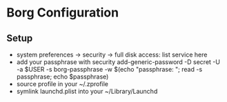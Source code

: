 # Borg Configuration

## Setup

* system preferences -> security -> full disk access: list service here
* add your passphrase with
    security add-generic-password -D secret -U -a $USER -s borg-passphrase -w $(echo "passphrase: "; read -s passphrase; echo $passphrase)
* source profile in your ~/.zprofile
* symlink launchd.plist into your ~/Library/Launchd
